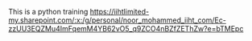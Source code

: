 This is a python training
https://iihtlimited-my.sharepoint.com/:x:/g/personal/noor_mohammed_iiht_com/Ec-zzUU3EQZMu4ImFqemM4YB62vO5_q9ZCO4nBZfZEThZw?e=bTMEpc
